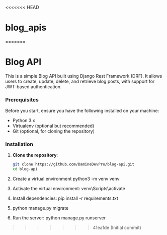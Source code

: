 <<<<<<< HEAD
# blog_apis
=======
# Blog API

This is a simple Blog API built using Django Rest Framework (DRF). It allows users to create, update, delete, and retrieve blog posts, with support for JWT-based authentication.


### Prerequisites

Before you start, ensure you have the following installed on your machine:

- Python 3.x
- Virtualenv (optional but recommended)
- Git (optional, for cloning the repository)

### Installation

1. **Clone the repository**:
   ```bash
   git clone https://github.com/DamineDevPro/blog-api.git
   cd blog-api

2. Create a virtual environment
python3 -m venv venv


3. Activate the virtual environment:
venv\Scripts\activate

4. Install dependencies:
pip install -r requirements.txt

5. python manage.py migrate

6. Run the server:
python manage.py runserver



>>>>>>> 41eafde (Initial commit)
